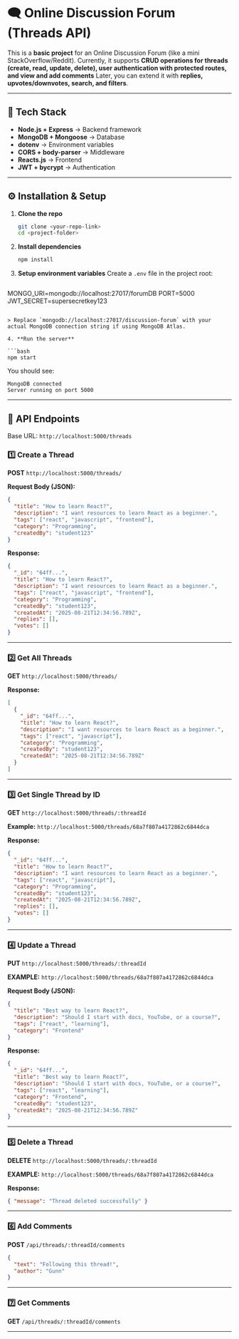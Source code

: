 # 🗨️ Online Discussion Forum (Threads API)

This is a **basic project** for an Online Discussion Forum (like a mini StackOverflow/Reddit).
Currently, it supports **CRUD operations for threads (create, read, update, delete), user authentication with protected routes, and view and add comments** 
Later, you can extend it with **replies, upvotes/downvotes, search, and filters**.

---

## 🚀 Tech Stack

* **Node.js + Express** → Backend framework
* **MongoDB + Mongoose** → Database
* **dotenv** → Environment variables
* **CORS + body-parser** → Middleware
* **Reacts.js** → Frontend
* **JWT + bycrypt** → Authentication

---

## ⚙️ Installation & Setup

1. **Clone the repo**

   ```bash
   git clone <your-repo-link>
   cd <project-folder>
   ```

2. **Install dependencies**

   ```bash
   npm install
   ```

3. **Setup environment variables**
   Create a `.env` file in the project root:

   ```
  MONGO_URI=mongodb://localhost:27017/forumDB
  PORT=5000
  JWT_SECRET=supersecretkey123
   ```

   > Replace `mongodb://localhost:27017/discussion-forum` with your actual MongoDB connection string if using MongoDB Atlas.

4. **Run the server**

   ```bash
   npm start
   ```

   You should see:

   ```
   MongoDB connected
   Server running on port 5000
   ```

---

## 📌 API Endpoints

Base URL: `http://localhost:5000/threads`

### 1️⃣ Create a Thread

**POST** `http://localhost:5000/threads/`

**Request Body (JSON):**

```json
{
  "title": "How to learn React?",
  "description": "I want resources to learn React as a beginner.",
  "tags": ["react", "javascript", "frontend"],
  "category": "Programming",
  "createdBy": "student123"
}
```

**Response:**

```json
{
  "_id": "64ff...",
  "title": "How to learn React?",
  "description": "I want resources to learn React as a beginner.",
  "tags": ["react", "javascript", "frontend"],
  "category": "Programming",
  "createdBy": "student123",
  "createdAt": "2025-08-21T12:34:56.789Z",
  "replies": [],
  "votes": []
}
```

---

### 2️⃣ Get All Threads

**GET** `http://localhost:5000/threads/`

**Response:**

```json
[
  {
    "_id": "64ff...",
    "title": "How to learn React?",
    "description": "I want resources to learn React as a beginner.",
    "tags": ["react", "javascript"],
    "category": "Programming",
    "createdBy": "student123",
    "createdAt": "2025-08-21T12:34:56.789Z"
  }
]
```

---

### 3️⃣ Get Single Thread by ID

**GET** `http://localhost:5000/threads/:threadId`

**Example:** `http://localhost:5000/threads/68a7f807a4172862c6844dca`

**Response:**

```json
{
  "_id": "64ff...",
  "title": "How to learn React?",
  "description": "I want resources to learn React as a beginner.",
  "tags": ["react", "javascript"],
  "category": "Programming",
  "createdBy": "student123",
  "createdAt": "2025-08-21T12:34:56.789Z",
  "replies": [],
  "votes": []
}
```

---

### 4️⃣ Update a Thread

**PUT** `http://localhost:5000/threads/:threadId`

**EXAMPLE:** `http://localhost:5000/threads/68a7f807a4172862c6844dca`

**Request Body (JSON):**

```json
{
  "title": "Best way to learn React?",
  "description": "Should I start with docs, YouTube, or a course?",
  "tags": ["react", "learning"],
  "category": "Frontend"
}
```

**Response:**

```json
{
  "_id": "64ff...",
  "title": "Best way to learn React?",
  "description": "Should I start with docs, YouTube, or a course?",
  "tags": ["react", "learning"],
  "category": "Frontend",
  "createdBy": "student123",
  "createdAt": "2025-08-21T12:34:56.789Z"
}
```

---

### 5️⃣ Delete a Thread

**DELETE** `http://localhost:5000/threads/:threadId`

**EXAMPLE:** `http://localhost:5000/threads/68a7f807a4172862c6844dca`

**Response:**

```json
{ "message": "Thread deleted successfully" }
```

---
### 6️⃣ Add Comments

**POST**  `/api/threads/:threadId/comments`

```json
{
  "text": "Following this thread!",
  "author": "Gunn"
}
```
---

### 7️⃣ Get Comments

**GET**  `/api/threads/:threadId/comments`

---

